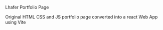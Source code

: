 Lhafer Portfolio Page

Original HTML CSS and JS portfolio page converted into a react Web App using Vite

